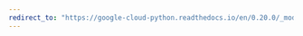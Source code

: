 ```yaml
---
redirect_to: "https://google-cloud-python.readthedocs.io/en/0.20.0/_modules/google/cloud/bigquery/connection.html"
---
```

